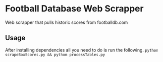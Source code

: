 # Football Database Web Scrapper
Web scrapper that pulls historic scores from footballdb.com

## Usage

After installing dependencies all you need to do is run the following.
`python scrapeBoxScores.py && python processTables.py`

